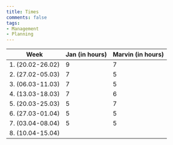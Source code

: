 ```yaml
---
title: Times
comments: false
tags: 
- Management
- Planning
---
```


| Week              | Jan (in hours) | Marvin (in hours) |
| ----------------- | -------------- | ----------------- |
| 1. (20.02-26.02)  | 9              | 7                 |
| 2. (27.02-05.03)  | 7              | 5                 |
| 3. (06.03-11.03)  | 7              | 5                 |
| 4. (13.03-18.03)  | 7              | 6                 |
| 5. (20.03-25.03)  | 5              | 7                 |
| 6. (27.03-01.04)  | 5              | 5                 |
| 7. (03.04-08.04)  | 5              | 5                 |
| 8.  (10.04-15.04) |                |                   | 


